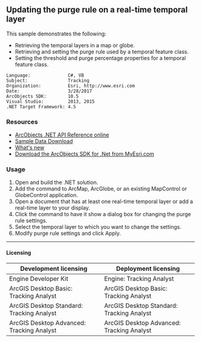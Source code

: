 ## Updating the purge rule on a real-time temporal layer

  <div xmlns="http://www.w3.org/1999/xhtml" xmlns:my="http://schemas.microsoft.com/office/infopath/2003/myXSD/2006-02-10T23:25:53">This sample demonstrates the following:</div>

*   <div>Retrieving the temporal layers in a map or globe.</div>

*   <div>Retrieving and setting the purge rule used by a temporal feature class.</div>

*   <div>Setting the threshold and purge percentage properties for a temporal feature class.</div>  


<!-- TODO: Fill this section below with metadata about this sample-->
```
Language:              C#, VB
Subject:               Tracking
Organization:          Esri, http://www.esri.com
Date:                  3/28/2017
ArcObjects SDK:        10.5
Visual Studio:         2013, 2015
.NET Target Framework: 4.5
```

### Resources

* [ArcObjects .NET API Reference online](http://desktop.arcgis.com/en/arcobjects/latest/net/webframe.htm)  
* [Sample Data Download](../../releases)  
* [What's new](http://desktop.arcgis.com/en/arcobjects/latest/net/webframe.htm#05247c04-bfd9-4e36-ae09-bc6e833c3b14.htm)  
* [Download the ArcObjects SDK for .Net from MyEsri.com](https://my.esri.com/)  

### Usage
1. Open and build the .NET solution.  
1. Add the command to ArcMap, ArcGlobe, or an existing MapControl or GlobeControl application.  
1. Open a document that has at least one real-time temporal layer or add a real-time layer to your display.  
1. Click the command to have it show a dialog box for changing the purge rule settings.  
1. Select the temporal layer to which you want to change the settings.  
1. Modify purge rule settings and click Apply.  









---------------------------------

#### Licensing  
| Development licensing | Deployment licensing | 
| ------------- | ------------- | 
| Engine Developer Kit | Engine: Tracking Analyst |  
| ArcGIS Desktop Basic: Tracking Analyst | ArcGIS Desktop Basic: Tracking Analyst |  
| ArcGIS Desktop Standard: Tracking Analyst | ArcGIS Desktop Standard: Tracking Analyst |  
| ArcGIS Desktop Advanced: Tracking Analyst | ArcGIS Desktop Advanced: Tracking Analyst |  


